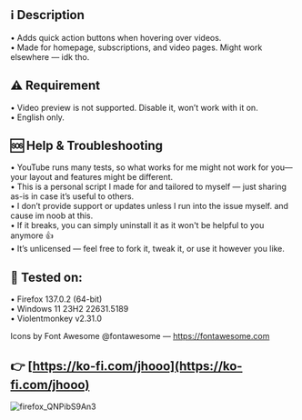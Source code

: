 ## ℹ️ Description
• Adds quick action buttons when hovering over videos.  
• Made for homepage, subscriptions, and video pages. Might work elsewhere — idk tho.  

## ⚠️ Requirement
• Video preview is not supported. Disable it, won’t work with it on.  
• English only.  

## 🆘 Help & Troubleshooting
• YouTube runs many tests, so what works for me might not work for you—your layout and features might be different.  
• This is a personal script I made for and tailored to myself — just sharing as-is in case it’s useful to others.  
• I don’t provide support or updates unless I run into the issue myself. and cause im noob at this.  
• If it breaks, you can simply uninstall it as it won't be helpful to you anymore 👍  
• It’s unlicensed — feel free to fork it, tweak it, or use it however you like.  

## 🦥 Tested on:
• Firefox 137.0.2 (64-bit)  
• Windows 11 23H2 22631.5189  
• Violentmonkey v2.31.0  

Icons by Font Awesome @fontawesome — https://fontawesome.com  

## 👉 [https://ko-fi.com/jhooo](https://ko-fi.com/jhooo)

![firefox_QNPibS9An3](https://github.com/user-attachments/assets/665c1c32-86a9-460c-9ecd-5681f4a1fdb3)
